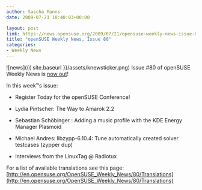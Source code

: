 ```yaml
---
author: Sascha Manns
date: 2009-07-21 18:40:03+00:00

layout: post
link: https://news.opensuse.org/2009/07/21/opensuse-weekly-news-issue-80/
title: "openSUSE Weekly News, Issue 80"
categories:
- Weekly News
---
```

![news]({{ site.baseurl }}/assets/knewsticker.png) Issue #80 of openSUSE Weekly News is [now out](http://en.opensuse.org/OpenSUSE_Weekly_News/80)!

In this week™s issue:



	
  * Register Today for the openSUSE Conference!

	
  * Lydia Pintscher: The Way to Amarok 2.2

	
  * Sebastian Schöbinger : Adding a music profile with the KDE Energy Manager Plasmoid

	
  * Michael Andres: libzypp-6.10.4: Tune automatically created solver testcases (zypper dup)

	
  * Interviews from the LinuxTag @ Radiotux


For a list of available translations see this page:
[http://en.opensuse.org/OpenSUSE_Weekly_News/80/Translations](http://en.opensuse.org/OpenSUSE_Weekly_News/80/Translations)		
